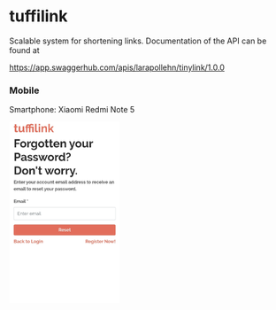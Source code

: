 # tuffilink

Scalable system for shortening links. Documentation of the API can be found at 

https://app.swaggerhub.com/apis/larapollehn/tinylink/1.0.0

### Mobile
Smartphone: Xiaomi Redmi Note 5

<img src="images/p1.jpeg" width="200">